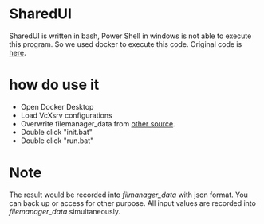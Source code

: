 # SharedUI
SharedUI is written in bash, Power Shell in windows is not able to execute this program. So we used docker to execute this code.
Original code is [here](https://github.com/IncandelaLab/SharedUI).

# how do use it
* Open Docker Desktop
* Load VcXsrv configurations
* Overwrite filemanager_data from [other source](https://drive.google.com/drive/folders/1Geyf9KwpQOncLSZAvq2nZIrNbzvG-S12?usp=drive_link).
* Double click "init.bat"
* Double click "run.bat"


# Note
The result would be recorded into *filmanager_data* with json format. You can back up or access for other purpose. All input values are recorded into *filemanager_data* simultaneously.



